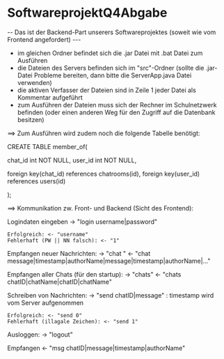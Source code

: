 # SoftwareprojektQ4Abgabe

-- Das ist der Backend-Part unserers Softwareprojektes (soweit wie vom Frontend angefordert) ---

- im gleichen Ordner befindet sich die .jar Datei mit .bat Datei zum Ausführen
- die Dateien des Servers befinden sich im "src"-Ordner (sollte die .jar-Datei Probleme bereiten, dann bitte die ServerApp.java Datei verwenden)
- die aktiven Verfasser der Dateien sind in Zeile 1 jeder Datei als Kommentar aufgeführt
- zum Ausführen der Dateien muss sich der Rechner im Schulnetzwerk befinden (oder einen anderen Weg für den Zugriff auf die Datenbank besitzen)


==> Zum Ausführen wird zudem noch die folgende Tabelle benötigt:

CREATE TABLE member_of(

chat_id int NOT NULL,
user_id int NOT NULL,

foreign key(chat_id) references chatrooms(id),
foreign key(user_id) references users(id)

);



==> Kommunikation zw. Front- und Backend (Sicht des Frontend):


Logindaten eingeben
-> "login username|password"

    Erfolgreich: <- "username"
    Fehlerhaft (PW || NN falsch): <- "1"

Empfangen neuer Nachrichten:
-> "chat <chatID>"
<- "chat message|timestamp|authorName|message|timestamp|authorName|..."

Empfangen aller Chats (für den startup):
-> "chats"
<- "chats chatID|chatName|chatID|chatName"

Schreiben von Nachrichten:
-> "send chatID|message" : timestamp wird vom Server aufgenommen

    Erfolgreich: <- "send 0"
    Fehlerhaft (illagale Zeichen): <- "send 1"

Ausloggen:
-> "logout"

Empfangen
<- "msg chatID|message|timestamp|authorName"
